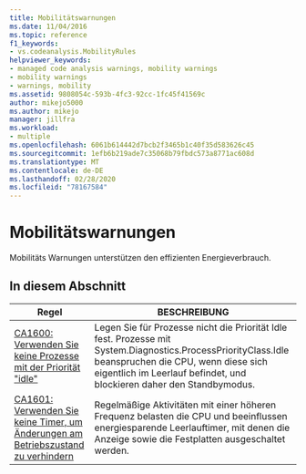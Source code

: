 ```yaml
---
title: Mobilitätswarnungen
ms.date: 11/04/2016
ms.topic: reference
f1_keywords:
- vs.codeanalysis.MobilityRules
helpviewer_keywords:
- managed code analysis warnings, mobility warnings
- mobility warnings
- warnings, mobility
ms.assetid: 9808054c-593b-4fc3-92cc-1fc45f41569c
author: mikejo5000
ms.author: mikejo
manager: jillfra
ms.workload:
- multiple
ms.openlocfilehash: 6061b614442d7bcb2f3465b1c40f35d583626c45
ms.sourcegitcommit: 1efb6b219ade7c35068b79fbdc573a8771ac608d
ms.translationtype: MT
ms.contentlocale: de-DE
ms.lasthandoff: 02/28/2020
ms.locfileid: "78167584"
---
```

# <a name="mobility-warnings"></a>Mobilitätswarnungen
Mobilitäts Warnungen unterstützen den effizienten Energieverbrauch.

## <a name="in-this-section"></a>In diesem Abschnitt

|Regel|BESCHREIBUNG|
|----------|-----------------|
|[CA1600: Verwenden Sie keine Prozesse mit der Priorität "idle"](../code-quality/ca1600.md)|Legen Sie für Prozesse nicht die Priorität Idle fest. Prozesse mit System.Diagnostics.ProcessPriorityClass.Idle beanspruchen die CPU, wenn diese sich eigentlich im Leerlauf befindet, und blockieren daher den Standbymodus.|
|[CA1601: Verwenden Sie keine Timer, um Änderungen am Betriebszustand zu verhindern](../code-quality/ca1601.md)|Regelmäßige Aktivitäten mit einer höheren Frequenz belasten die CPU und beeinflussen energiesparende Leerlauftimer, mit denen die Anzeige sowie die Festplatten ausgeschaltet werden.|
